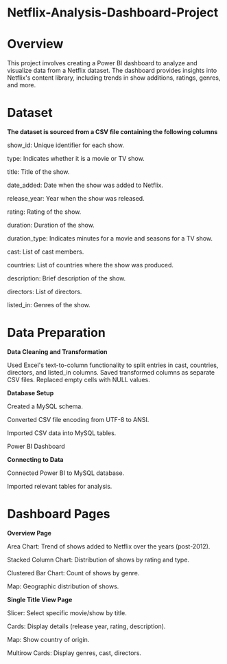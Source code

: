# Netflix-Analysis-Dashboard-Project

# Overview
This project involves creating a Power BI dashboard to analyze and visualize data from a Netflix dataset. The dashboard provides insights into Netflix's content library, including trends in show additions, ratings, genres, and more.

# Dataset
**The dataset is sourced from a CSV file containing the following columns**

show_id: Unique identifier for each show.

type: Indicates whether it is a movie or TV show.

title: Title of the show.

date_added: Date when the show was added to Netflix.

release_year: Year when the show was released.

rating: Rating of the show.

duration: Duration of the show.

duration_type: Indicates minutes for a movie and seasons for a TV show.

cast: List of cast members.

countries: List of countries where the show was produced.

description: Brief description of the show.

directors: List of directors.

listed_in: Genres of the show.


# Data Preparation


**Data Cleaning and Transformation**

Used Excel's text-to-column functionality to split entries in cast, countries, directors, and listed_in columns.
Saved transformed columns as separate CSV files.
Replaced empty cells with NULL values.


**Database Setup**

Created a MySQL schema.

Converted CSV file encoding from UTF-8 to ANSI.

Imported CSV data into MySQL tables.

Power BI Dashboard

**Connecting to Data**

Connected Power BI to MySQL database.

Imported relevant tables for analysis.


# Dashboard Pages

**Overview Page**

Area Chart: Trend of shows added to Netflix over the years (post-2012).

Stacked Column Chart: Distribution of shows by rating and type.

Clustered Bar Chart: Count of shows by genre.

Map: Geographic distribution of shows.


**Single Title View Page**

Slicer: Select specific movie/show by title.

Cards: Display details (release year, rating, description).

Map: Show country of origin.

Multirow Cards: Display genres, cast, directors.
